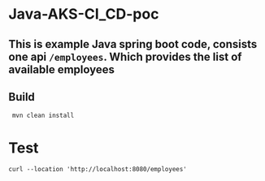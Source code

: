 # Java-AKS-CI_CD-poc

## This is example Java spring boot code, consists  one api ```/employees```. Which provides the list of available employees

## Build
``` mvn clean install```
# Test
``` curl --location 'http://localhost:8080/employees' ```
